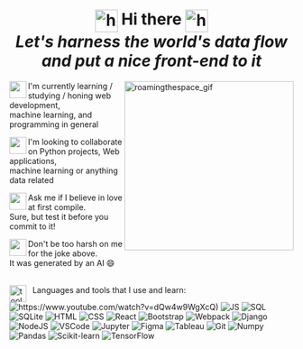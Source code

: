 <h1 align="center">
   <img align="top" alt="highlight_gif" src="https://media1.giphy.com/media/DS89v1NqpzCqA/200w.webp?cid=ecf05e47l0jh2yc683fynb2uswl0r93piuuipt0nwlrazrck" width="40"/>
   Hi there
   <img align="top" alt="highlight_gif" src="https://media1.giphy.com/media/DS89v1NqpzCqA/200w.webp?cid=ecf05e47l0jh2yc683fynb2uswl0r93piuuipt0nwlrazrck" width="40"/>
   <br>
   <i>Let's harness the world's data flow and put a nice front-end to it</i>
   <br>
</h1>


<img align="right" alt="roamingthespace_gif" src="https://media3.giphy.com/media/xT8qBhrlNooHBYR9f2/giphy.gif" width="300"/>
    
<div>
   <p>
      <img width="30" align="left" src="https://media2.giphy.com/media/33G90Z4cO8sRNW9Bfl/200w.webp?cid=ecf05e47yv02fo33ytyy9gfbk7p9hi5t6wr74sx1pav8eulu&rid=200w.webp&ct=g"> 
      I'm currently learning / studying / honing web development,<br>machine learning, and programming in general
   </p>
   <p>
      <img width="30" align="left" src="https://media2.giphy.com/media/33G90Z4cO8sRNW9Bfl/200w.webp?cid=ecf05e47yv02fo33ytyy9gfbk7p9hi5t6wr74sx1pav8eulu&rid=200w.webp&ct=g">
      I'm looking to collaborate on Python projects, Web applications,<br>machine learning or anything data related
   </p>
   <p>
      <img width="30" align="left" src="https://media2.giphy.com/media/33G90Z4cO8sRNW9Bfl/200w.webp?cid=ecf05e47yv02fo33ytyy9gfbk7p9hi5t6wr74sx1pav8eulu&rid=200w.webp&ct=g">
      Ask me if I believe in love at first compile.<br>Sure, but test it before you commit to it!
   </p>
   <p>
      <img width="30" align="left" src="https://media2.giphy.com/media/33G90Z4cO8sRNW9Bfl/200w.webp?cid=ecf05e47yv02fo33ytyy9gfbk7p9hi5t6wr74sx1pav8eulu&rid=200w.webp&ct=g">
      Don't be too harsh on me for the joke above.<br>It was generated by an AI 😄
      <br>
      <br>
   </p>
</div>


 <img alt="toolsgif" src="https://media.giphy.com/media/qQmTFifHAlqr2cyGpF/giphy.gif" width='30' align="top" />&ensp;&nbsp;Languages and tools that I use and learn:
![https://www.youtube.com/watch?v=dQw4w9WgXcQ)](https://img.shields.io/badge/Python-090909?style=for-the-badge&logo=Python)
![JS](https://img.shields.io/badge/JavaScript-090909?style=for-the-badge&logo=JavaScript)
![SQL](https://img.shields.io/badge/mysql-090909?style=for-the-badge&logo=mysql&logoColor=white)
![SQLite](https://img.shields.io/badge/sqlite-090909?style=for-the-badge&logo=sqlite)
![HTML](https://img.shields.io/badge/HTML5-090909?style=for-the-badge&logo=HTML5)
![CSS](https://img.shields.io/badge/CSS3-090909?style=for-the-badge&logo=CSS3)
![React](https://img.shields.io/badge/React-090909?style=for-the-badge&logo=React)
![Bootstrap](https://img.shields.io/badge/Bootstrap-090909?style=for-the-badge&logo=Bootstrap)
![Webpack](https://img.shields.io/badge/Webpack-090909?style=for-the-badge&logo=Webpack)
![Django](https://img.shields.io/badge/Django-090909?style=for-the-badge&logo=django)
![NodeJS](https://img.shields.io/badge/node.js-090909?style=for-the-badge&logo=node.js)
![VSCode](https://img.shields.io/badge/VS_Code-090909?style=for-the-badge&logo=visual-studio-code)
![Jupyter](https://img.shields.io/badge/Jupyter-090909?style=for-the-badge&logo=Jupyter)
![Figma](https://img.shields.io/badge/Figma-090909?style=for-the-badge&logo=Figma)
![Tableau](https://img.shields.io/badge/Tableau-090909?style=for-the-badge&logo=Tableau)
![Git](https://img.shields.io/badge/Git-090909?style=for-the-badge&logo=Git)
![Numpy](https://img.shields.io/badge/NumPy-090909?style=for-the-badge&logo=Numpy)
![Pandas](https://img.shields.io/badge/Pandas-090909?style=for-the-badge&logo=Pandas)
![Scikit-learn](https://img.shields.io/badge/scikit--learn-090909?style=for-the-badge&logo=scikit-learn)
![TensorFlow](https://img.shields.io/badge/TensorFlow-090909?style=for-the-badge&logo=TensorFlow)




   
<!--
**vlad-lis/vlad-lis** is a ✨ _special_ ✨ repository because its `README.md` (this file) appears on your GitHub profile.

Here are some ideas to get you started:

- 🔭 I’m currently working on ...
- 🌱 I’m currently learning ...
- 👯 I’m looking to collaborate on ...
- 🤔 I’m looking for help with ...
- 💬 Ask me about ...
- 📫 How to reach me: ...
- 😄 Pronouns: ...
- ⚡ Fun fact: ...

<img alt="handwave" src="https://github.com/TheDudeThatCode/TheDudeThatCode/blob/master/Assets/Hi.gif" width='30'" />
-->
